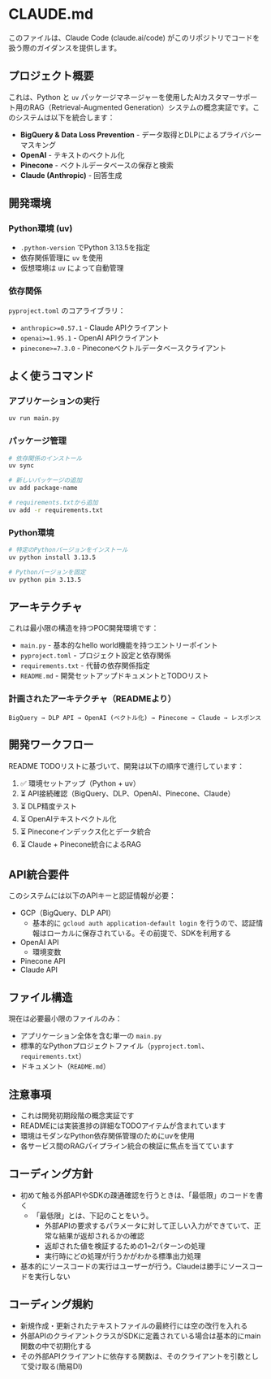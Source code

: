 # CLAUDE.md

このファイルは、Claude Code (claude.ai/code) がこのリポジトリでコードを扱う際のガイダンスを提供します。

## プロジェクト概要

これは、Python と `uv` パッケージマネージャーを使用したAIカスタマーサポート用のRAG（Retrieval-Augmented Generation）システムの概念実証です。このシステムは以下を統合します：

- **BigQuery & Data Loss Prevention** - データ取得とDLPによるプライバシーマスキング
- **OpenAI** - テキストのベクトル化
- **Pinecone** - ベクトルデータベースの保存と検索
- **Claude (Anthropic)** - 回答生成

## 開発環境

### Python環境 (uv)
- `.python-version` でPython 3.13.5を指定
- 依存関係管理に `uv` を使用
- 仮想環境は `uv` によって自動管理

### 依存関係
`pyproject.toml` のコアライブラリ：
- `anthropic>=0.57.1` - Claude APIクライアント
- `openai>=1.95.1` - OpenAI APIクライアント
- `pinecone>=7.3.0` - Pineconeベクトルデータベースクライアント

## よく使うコマンド

### アプリケーションの実行
```bash
uv run main.py
```

### パッケージ管理
```bash
# 依存関係のインストール
uv sync

# 新しいパッケージの追加
uv add package-name

# requirements.txtから追加
uv add -r requirements.txt
```

### Python環境
```bash
# 特定のPythonバージョンをインストール
uv python install 3.13.5

# Pythonバージョンを固定
uv python pin 3.13.5
```

## アーキテクチャ

これは最小限の構造を持つPOC開発環境です：

- `main.py` - 基本的なhello world機能を持つエントリーポイント
- `pyproject.toml` - プロジェクト設定と依存関係
- `requirements.txt` - 代替の依存関係指定
- `README.md` - 開発セットアップドキュメントとTODOリスト

### 計画されたアーキテクチャ（READMEより）
```
BigQuery → DLP API → OpenAI (ベクトル化) → Pinecone → Claude → レスポンス
```

## 開発ワークフロー

README TODOリストに基づいて、開発は以下の順序で進行しています：
1. ✅ 環境セットアップ（Python + uv）
2. ⏳ API接続確認（BigQuery、DLP、OpenAI、Pinecone、Claude）
3. ⏳ DLP精度テスト
4. ⏳ OpenAIテキストベクトル化
5. ⏳ Pineconeインデックス化とデータ統合
6. ⏳ Claude + Pinecone統合によるRAG

## API統合要件

このシステムには以下のAPIキーと認証情報が必要：
- GCP（BigQuery、DLP API）
  - 基本的に `gcloud auth application-default login` を行うので、認証情報はローカルに保存されている。その前提で、SDKを利用する
- OpenAI API
  - 環境変数
- Pinecone API
- Claude API

## ファイル構造

現在は必要最小限のファイルのみ：
- アプリケーション全体を含む単一の `main.py`
- 標準的なPythonプロジェクトファイル（`pyproject.toml`、`requirements.txt`）
- ドキュメント（`README.md`）

## 注意事項

- これは開発初期段階の概念実証です
- READMEには実装進捗の詳細なTODOアイテムが含まれています
- 環境はモダンなPython依存関係管理のためにuvを使用
- 各サービス間のRAGパイプライン統合の検証に焦点を当てています

## コーディング方針 

- 初めて触る外部APIやSDKの疎通確認を行うときは、「最低限」のコードを書く
  - 「最低限」とは、下記のことをいう。
    - 外部APIの要求するパラメータに対して正しい入力ができていて、正常な結果が返却されるかの確認
    - 返却された値を検証するための1~2パターンの処理
    - 実行時にどの処理が行うかがわかる標準出力処理
- 基本的にソースコードの実行はユーザーが行う。Claudeは勝手にソースコードを実行しない

## コーディング規約

- 新規作成・更新されたテキストファイルの最終行には空の改行を入れる
- 外部APIのクライアントクラスがSDKに定義されている場合は基本的にmain関数の中で初期化する
- その外部APIクライアントに依存する関数は、そのクライアントを引数として受け取る(簡易DI)
